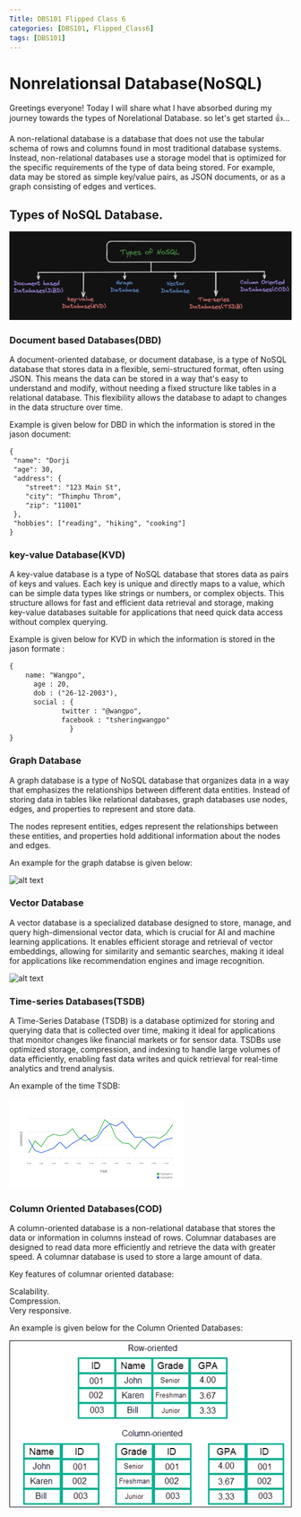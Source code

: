```yaml
---
Title: DBS101 Flipped Class 6
categories: [DBS101, Flipped_Class6]
tags: [DBS101]
---
```


# Nonrelationsal Database(NoSQL)
Greetings everyone! Today I will share what I have absorbed during my journey towards the types of Norelational Database. so let's get started 👍...

A non-relational database is a database that does not use the tabular schema of rows and columns found in most traditional database systems. Instead, non-relational databases use a storage model that is optimized for the specific requirements of the type of data being stored. For example, data may be stored as simple key/value pairs, as JSON documents, or as a graph consisting of edges and vertices.

## Types of NoSQL Database.
![alt text](<../image for FC6/types of nonSQL.png>)
### Document based Databases(DBD)

A document-oriented database, or document database, is a type of NoSQL database that stores data in a flexible, semi-structured format, often using JSON. This means the data can be stored in a way that's easy to understand and modify, without needing a fixed structure like tables in a relational database. This flexibility allows the database to adapt to changes in the data structure over time.

Example is given below for DBD in which the information is stored in the jason document:
```
{
 "name": "Dorji
 "age": 30,
 "address": {
    "street": "123 Main St",
    "city": "Thimphu Throm",
    "zip": "11001"
 },
 "hobbies": ["reading", "hiking", "cooking"]
}
```

### key-value Database(KVD)

A key-value database is a type of NoSQL database that stores data as pairs of keys and values. Each key is unique and directly maps to a value, which can be simple data types like strings or numbers, or complex objects. This structure allows for fast and efficient data retrieval and storage, making key-value databases suitable for applications that need quick data access without complex querying.

Example is given below for KVD in which the information is stored in the jason formate :
```
{
    name: "Wangpo",
      age : 20,
      dob : ("26-12-2003"),
      social : {
             twitter : "@wangpo",
             facebook : "tsheringwangpo"
               }
}
```

### Graph Database
A graph database is a type of NoSQL database that organizes data in a way that emphasizes the relationships between different data entities. Instead of storing data in tables like relational databases, graph databases use nodes, edges, and properties to represent and store data.

The nodes represent entities, edges represent the relationships between these entities, and properties hold additional information about the nodes and edges. 

An example for the graph databse is given below:

![alt text](<../image for FC6/graphdb.png>)

### Vector Database
A vector database is a specialized database designed to store, manage, and query high-dimensional vector data, which is crucial for AI and machine learning applications. It enables efficient storage and retrieval of vector embeddings, allowing for similarity and semantic searches, making it ideal for applications like recommendation engines and image recognition.


![alt text](<../image for FC6/vector image.png>)

### Time-series Databases(TSDB)

A Time-Series Database (TSDB) is a database optimized for storing and querying data that is collected over time, making it ideal for applications that monitor changes like financial markets or for  sensor data. TSDBs use optimized storage, compression, and indexing to handle large volumes of data efficiently, enabling fast data writes and quick retrieval for real-time analytics and trend analysis.

An example of the time TSDB:

![alt text](<../image for FC6/timeseries.png>)

### Column Oriented Databases(COD)

A column-oriented database is a non-relational database that stores the data or information in columns instead of rows. Columnar databases are designed to read data more efficiently and retrieve the data with greater speed. A columnar database is used to store a large amount of data.

Key features of columnar oriented database:

Scalability.<br>
Compression.<br>
Very responsive.

An example is given below for the Column Oriented Databases:

![alt text](<../image for FC6/column.png>)


